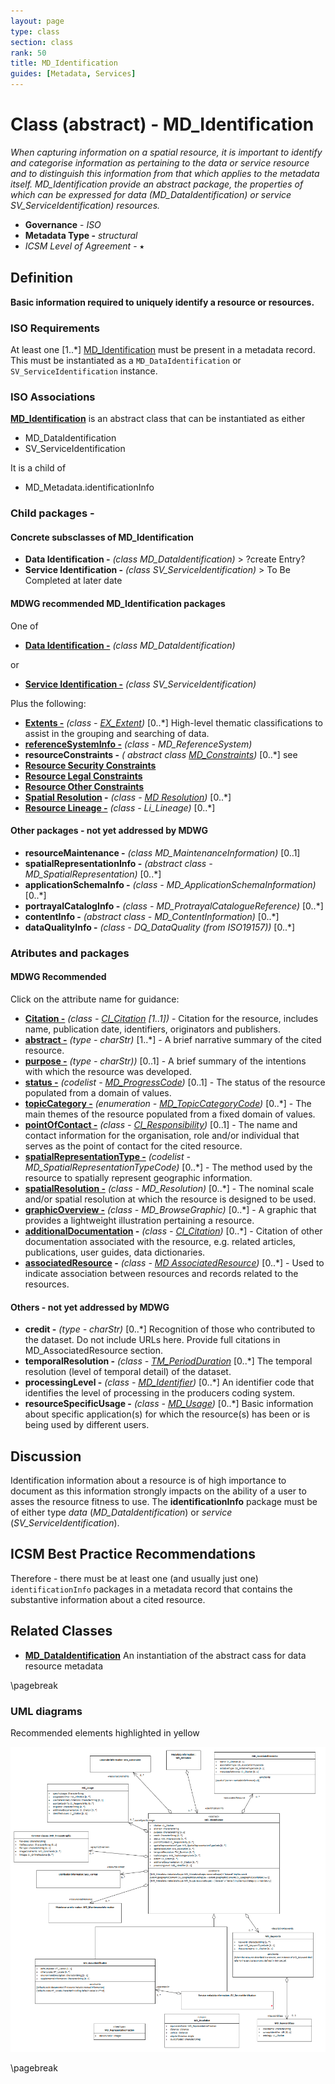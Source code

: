 ```yaml
---
layout: page
type: class
section: class
rank: 50
title: MD_Identification
guides: [Metadata, Services]
---
```

#  Class (abstract) - MD_Identification
*When capturing information on a spatial resource, it is important to identify and categorise information as pertaining to the data or service resource and to distinguish this information from that which applies to the metadata itself. MD_Identification provide an abstract package, the properties of which can be expressed for data (MD_DataIdentification) or service SV_ServiceIdentification) resources.*

- **Governance** -  *ISO*
- **Metadata Type -** *structural*
- *ICSM Level of Agreement* - ⭑

## Definition

**Basic information required to uniquely identify a resource or resources.**

### ISO Requirements
At least one [1..\*] [MD_Identification](http://wiki.esipfed.org/index.php/MD_Identification)  must be present in a metadata record. This must be instantiated as a `MD_DataIdentification` or `SV_ServiceIdentification` instance.

### ISO Associations

**[MD_Identification](http://wiki.esipfed.org/index.php/MD_Identification)** is an abstract class that can be instantiated as either

- MD_DataIdentification
- SV_ServiceIdentification

It is a child of 

- MD_Metadata.identificationInfo

### Child packages  -

#### Concrete subsclasses of MD_Identification

- **Data Identification -** *(class MD_DataIdentification)* > ?create Entry?
- **Service Identification -** *(class SV_ServiceIdentification)* > To Be Completed at later date

#### MDWG recommended MD_Identification packages

One of 

- **[Data Identification -](./class-MD_DataIdentification)** *(class MD_DataIdentification)* 

or

- **[Service Identification -](./ServiceIdentification)** *(class SV_ServiceIdentification)* 

Plus the following:

- **[Extents -](./ResourceExtent)** *(class - [EX_Extent](http://wiki.esipfed.org/index.php/EX_Extent))* [0..\*]  High-level thematic classifications to assist in the grouping and searching of data.
- **[referenceSystemInfo -](https://www.loomio.org/d/4SliNjWE/md_metadata-md_referencesystem-definition)** *(class - MD_ReferenceSystem)*
- **resourceConstraints -** *( abstract class [MD_Constraints](./class-MD_Constraints))* [0..\*] see
- **[Resource Security Constraints](./ResourceSecurityConstraints)**
- **[Resource Legal Constraints](./ResourceLegalConstraints)**
- **[Resource Other Constraints](./ResourceOtherConstraints)**
- **[Spatial Resolution](./SpatialResolution) -**  *(class - [MD Resolution](http://wiki.esipfed.org/index.php/MD_Resolution))* [0..\*] 
- **[Resource Lineage -](./ResourceLineage)** *(class - Li_Lineage)* [0..\*]

#### Other packages - not yet addressed by MDWG

- **resourceMaintenance -** *(class MD_MaintenanceInformation)* [0..1]
- **spatialRepresentationInfo -** *(abstract class - MD_SpatialRepresentation)* [0..\*]
- **applicationSchemaInfo -** *(class - MD_ApplicationSchemaInformation)* [0..\*]
- **portrayalCatalogInfo -** *(class - MD_ProtrayalCatalogueReference)* [0..\*]
- **contentInfo -** *(abstract class - MD_ContentInformation)* [0..\*]
- **dataQualityInfo -** *(class - DQ_DataQuality (from ISO19157))* [0..\*]

### Atributes and packages

#### MDWG Recommended

Click on the attribute name for guidance:

- **[Citation -](./ResourceCitation)** *(class - [CI_Citation](./class-CI_Citation) [1..1])* - Citation for the resource, includes name, publication date, identifiers, originators and publishers.
- **[abstract -](./Abstract)** *(type - charStr)* [1..\*] - A brief narrative summary of the cited resource.
- **[purpose -](./Purpose)** *(type - charStr))* [0..1] - A brief summary of the intentions with which the resource was developed.
- **[status -](./Status)** *(codelist - [MD_ProgressCode](http://wiki.esipfed.org/index.php/ISO_19115_and_19115-2_CodeList_Dictionaries#MD_ProgressCode))* [0..1] - The status of the resource populated from a domain of values.
- **[topicCategory -](./TopicCategory)** *(enumeration - [MD_TopicCategoryCode](http://wiki.esipfed.org/index.php/ISO_19115_and_19115-2_CodeList_Dictionaries#MD_TopicCategoryCode))* [0..\*] - The main themes of the resource populated from a fixed domain of values.
- **[pointOfContact -](./ResourcePointOfContact)** *(class -  [CI_Responsibility](./class-CI_Responsibility))* [0..1] - The name and contact information for the organisation, role and/or individual that serves as the point of contact for the cited resource.
- **[spatialRepresentationType -](./SpatialRepresentationType)** *(codelist - MD_SpatialRepresentationTypeCode)* [0..\*] - The method used by the resource to spatially represent geographic information.
- **[spatialResolution -](./SpatialResolution)** *(class - MD_Resolution)* [0..\*] - The nominal scale and/or spatial resolution at which the resource is designed to be used.
- **[graphicOverview -](./BrowseGraphic)** *(class - MD_BrowseGraphic)* [0..\*] - A graphic that provides a lightweight illustration pertaining a resource.
- **[additionalDocumentation](./AdditionalDocs) -**  *(class - [CI_Citation](./class-CI_Citation))* [0..\*] - Citation of other documentation associated with the resource, e.g. related articles, publications, user guides, data dictionaries.
- **[associatedResource](./AssociatedResources) -**  *(class - [MD AssociatedResource](http://wiki.esipfed.org/index.php/MD_AssociatedResource))* [0..\*] - Used to indicate association between resources and records related to the resources.

#### Others - not yet addressed by MDWG

- **credit -** *(type - charStr)* [0..\*] Recognition of those who contributed to the dataset. Do not include URLs here. Provide full citations in MD_AssociatedResource section.
- **temporalResolution -** *(class - [TM_PeriodDuration](http://wiki.esipfed.org/index.php/TM_PeriodDuration)* [0..\*]   The temporal resolution (level of temporal detail) of the dataset.
- **processingLevel -** *(class - [MD_Identifier](./class-MD_Identifier))* [0..\*]   An identifier code that identifies the level of processing in the producers coding system.
- **resourceSpecificUsage -** *(class - [MD_Usage](http://wiki.esipfed.org/index.php/MD_Usage))* [0..\*] Basic information about specific application(s) for which the resource(s) has been or is being used by different users.

## Discussion

Identification information about a resource is of high importance to document as this information strongly impacts on the ability of a user to asses the resource fitness to use. The **identificationInfo** package must be of either type *data*  (*MD_DataIdentification*) or *service* (*SV_ServiceIdentification*).

## ICSM Best Practice Recommendations 

Therefore - there must be at least one (and usually just one) `identificationInfo` packages in a metadata record that contains the substantive  information about a cited resource.

## Related Classes

- **[MD_DataIdentification](./class-MD_DataIdentification)** An instantiation of the abstract cass for data resource metadata

\pagebreak

### UML diagrams

Recommended elements highlighted in yellow

![MD_Identification](../images/MD_IdentificationUML.png)

\pagebreak
